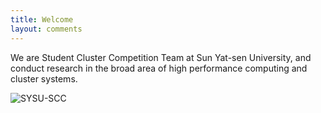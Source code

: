 ```yaml
---
title: Welcome
layout: comments
---
```


We are Student Cluster Competition Team at Sun Yat-sen University, and conduct research in the broad area of high performance computing and cluster systems.

![SYSU-SCC](https://i.loli.net/2021/04/24/f1tqjEc9Bmw7SvN.jpg)
